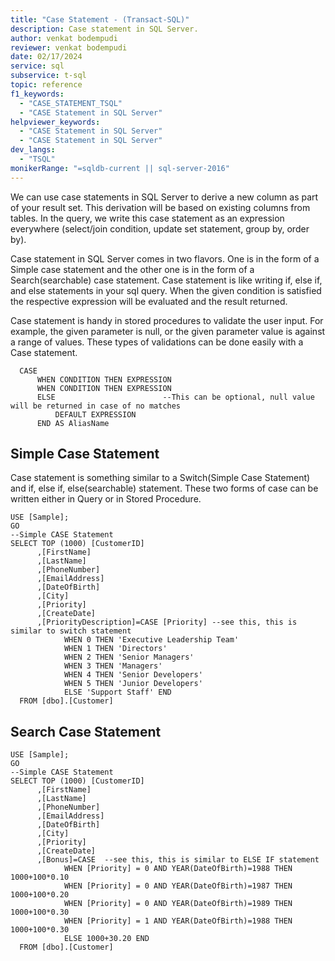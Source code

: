 ```yaml
---
title: "Case Statement - (Transact-SQL)"
description: Case statement in SQL Server.
author: venkat bodempudi
reviewer: venkat bodempudi
date: 02/17/2024
service: sql
subservice: t-sql
topic: reference
f1_keywords:
  - "CASE_STATEMENT_TSQL"
  - "CASE Statement in SQL Server"
helpviewer_keywords:
  - "CASE Statement in SQL Server"
  - "CASE Statement in SQL Server"
dev_langs:
  - "TSQL"
monikerRange: "=sqldb-current || sql-server-2016"
---
```


We can use case statements in SQL Server to derive a new column as part of your result set. This derivation will be based on existing columns from tables. In the query, we write this case statement as an expression everywhere (select/join condition, update set statement, group by, order by).

Case statement in SQL Server comes in two flavors. One is in the form of a Simple case statement and the other one is in the form of a Search(searchable) case statement. Case statement is like writing if, else if, and else statements in your sql query. When the given condition is satisfied the respective expression will be evaluated and the result returned.

Case statement is handy in stored procedures to validate the user input. For example, the given parameter is null, or the given parameter value is against a range of values. These types of validations can be done easily with a Case statement.

```syntaxsql
  CASE
      WHEN CONDITION THEN EXPRESSION
      WHEN CONDITION THEN EXPRESSION
      ELSE                        --This can be optional, null value will be returned in case of no matches
          DEFAULT EXPRESSION
      END AS AliasName
```
## Simple Case Statement

Case statement is something similar to a Switch(Simple Case Statement) and if, else if, else(searchable) statement. These two forms of case can be written either in Query or in Stored Procedure.

```syntaxsql
USE [Sample];
GO
--Simple CASE Statement
SELECT TOP (1000) [CustomerID]
      ,[FirstName]
      ,[LastName]
      ,[PhoneNumber]
      ,[EmailAddress]
      ,[DateOfBirth]
      ,[City]
      ,[Priority]
      ,[CreateDate]
	  ,[PriorityDescription]=CASE [Priority] --see this, this is similar to switch statement
			WHEN 0 THEN 'Executive Leadership Team'
			WHEN 1 THEN 'Directors'
			WHEN 2 THEN 'Senior Managers'
			WHEN 3 THEN 'Managers'
			WHEN 4 THEN 'Senior Developers'
			WHEN 5 THEN 'Junior Developers'
			ELSE 'Support Staff' END
  FROM [dbo].[Customer]
```
## Search Case Statement

```syntaxsql
USE [Sample];
GO
--Simple CASE Statement
SELECT TOP (1000) [CustomerID]
      ,[FirstName]
      ,[LastName]
      ,[PhoneNumber]
      ,[EmailAddress]
      ,[DateOfBirth]
      ,[City]
      ,[Priority]
      ,[CreateDate]
	  ,[Bonus]=CASE  --see this, this is similar to ELSE IF statement
			WHEN [Priority] = 0 AND YEAR(DateOfBirth)=1988 THEN 1000+100*0.10
			WHEN [Priority] = 0 AND YEAR(DateOfBirth)=1987 THEN 1000+100*0.20
			WHEN [Priority] = 0 AND YEAR(DateOfBirth)=1989 THEN 1000+100*0.30
			WHEN [Priority] = 1 AND YEAR(DateOfBirth)=1988 THEN 1000+100*0.30
			ELSE 1000+30.20 END
  FROM [dbo].[Customer]
```

